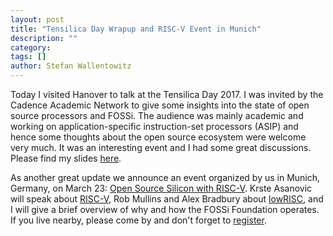 ```yaml
---
layout: post
title: "Tensilica Day Wrapup and RISC-V Event in Munich"
description: ""
category:
tags: []
author: Stefan Wallentowitz
---
```


Today I visited Hanover to talk at the Tensilica Day 2017. I was
invited by the Cadence Academic Network to give some insights into the
state of open source processors and FOSSi. The audience was mainly
academic and working on application-specific instruction-set
processors (ASIP) and hence some thoughts about the open source
ecosystem were welcome very much. It was an interesting event and I
had some great discussions. Please find my slides
[here](https://speakerdeck.com/wallento/the-state-of-open-source-processors-and-open-source-silicon).

As another great update we announce an event organized by us in
Munich, Germany, on March 23:
[Open Source Silicon with RISC-V](/riscv-munich). Krste Asanovic will
speak about [RISC-V](http://riscv.org), Rob Mullins and Alex Bradbury
about [lowRISC](http://lowrisc.org), and I will give a brief overview
of why and how the FOSSi Foundation operates. If you live nearby,
please come by and don't forget to [register](/riscv-munich).
